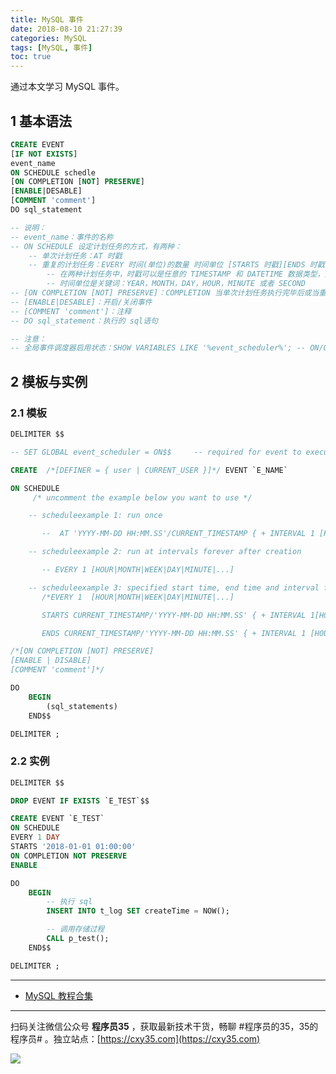 ```yaml
---
title: MySQL 事件
date: 2018-08-10 21:27:39
categories: MySQL
tags: [MySQL, 事件]
toc: true
---
```

通过本文学习 MySQL 事件。
<!-- more -->

## 1 基本语法

```sql
CREATE EVENT
[IF NOT EXISTS]
event_name
ON SCHEDULE schedle
[ON COMPLETION [NOT] PRESERVE]
[ENABLE|DESABLE]
[COMMENT 'comment']
DO sql_statement

-- 说明：
-- event_name：事件的名称
-- ON SCHEDULE 设定计划任务的方式，有两种：
    -- 单次计划任务：AT 时戳
    -- 重复的计划任务：EVERY 时间(单位)的数量 时间单位 [STARTS 时戳][ENDS 时戳]
        -- 在两种计划任务中，时戳可以是任意的 TIMESTAMP 和 DATETIME 数据类型，要求提供的是将来的时间（大于 CURRENT_TIMESTAMP），而且小于 Unix 时间的最后时间（等于或小于'2037-12-31 23:59:59'）
        -- 时间单位是关键词：YEAR，MONTH，DAY，HOUR，MINUTE 或者 SECOND
-- [ON COMPLETION [NOT] PRESERVE]：COMPLETION 当单次计划任务执行完毕后或当重复性的计划任务执行到了 ENDS 阶段。而声明 PRESERVE 的作用是使事件在执行完毕后不会被 Drop 掉
-- [ENABLE|DESABLE]：开启/关闭事件
-- [COMMENT 'comment']：注释
-- DO sql_statement：执行的 sql语句

-- 注意：
-- 全局事件调度器启用状态：SHOW VARIABLES LIKE '%event_scheduler%'; -- ON/OFF
```

## 2 模板与实例

### 2.1 模板

```sql
DELIMITER $$

-- SET GLOBAL event_scheduler = ON$$     -- required for event to execute but not create    

CREATE	/*[DEFINER = { user | CURRENT_USER }]*/	EVENT `E_NAME`

ON SCHEDULE
	 /* uncomment the example below you want to use */

	-- scheduleexample 1: run once

	   --  AT 'YYYY-MM-DD HH:MM.SS'/CURRENT_TIMESTAMP { + INTERVAL 1 [HOUR|MONTH|WEEK|DAY|MINUTE|...] }

	-- scheduleexample 2: run at intervals forever after creation

	   -- EVERY 1 [HOUR|MONTH|WEEK|DAY|MINUTE|...]

	-- scheduleexample 3: specified start time, end time and interval for execution
	   /*EVERY 1  [HOUR|MONTH|WEEK|DAY|MINUTE|...]

	   STARTS CURRENT_TIMESTAMP/'YYYY-MM-DD HH:MM.SS' { + INTERVAL 1[HOUR|MONTH|WEEK|DAY|MINUTE|...] }

	   ENDS CURRENT_TIMESTAMP/'YYYY-MM-DD HH:MM.SS' { + INTERVAL 1 [HOUR|MONTH|WEEK|DAY|MINUTE|...] } */

/*[ON COMPLETION [NOT] PRESERVE]
[ENABLE | DISABLE]
[COMMENT 'comment']*/

DO
	BEGIN
	    (sql_statements)
	END$$

DELIMITER ;
```

### 2.2 实例

```sql
DELIMITER $$   

DROP EVENT IF EXISTS `E_TEST`$$

CREATE EVENT `E_TEST`
ON SCHEDULE
EVERY 1 DAY 
STARTS '2018-01-01 01:00:00'
ON COMPLETION NOT PRESERVE
ENABLE

DO
	BEGIN
        -- 执行 sql
        INSERT INTO t_log SET createTime = NOW();

        -- 调用存储过程
		CALL p_test();
	END$$

DELIMITER ;
```

---

- [MySQL 教程合集](https://mp.weixin.qq.com/s/jflrWU62pBtevS62lEIHkQ)


---

扫码关注微信公众号 **程序员35** ，获取最新技术干货，畅聊 #程序员的35，35的程序员# 。独立站点：[https://cxy35.com](https://cxy35.com)

![](https://oscimg.oschina.net/oscnet/up-285838b9c516db5bb1ba760f292f2346078.JPEG)